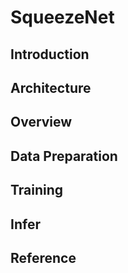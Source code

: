 # SqueezeNet
## Introduction
## Architecture
## Overview
## Data Preparation
## Training
## Infer
## Reference
